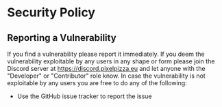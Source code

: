 # Security Policy

## Reporting a Vulnerability

If you find a vulnerability please report it immediately.
If you deem the vulnerability exploitable by any users in any shape or form please join the Discord server at https://discord.pixelpizza.eu and let anyone with the "Developer" or "Contributor" role know.
In case the vulnerability is not exploitable by any users you are free to do any of the following:

- Use the GitHub issue tracker to report the issue
